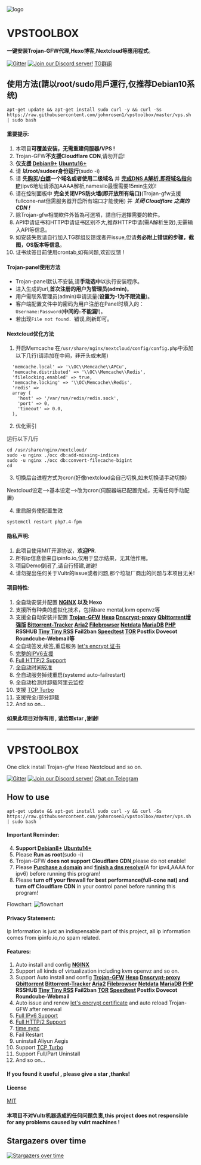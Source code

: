 ![logo](https://raw.githubusercontent.com/johnrosen1/trojan-gfw-script/master/logo.png)

# VPSTOOLBOX

**一键安装Trojan-GFW代理,Hexo博客,Nextcloud等應用程式**。

[![Gitter](https://badges.gitter.im/vpstoolbox/community.svg)](https://gitter.im/vpstoolbox/community?utm_source=badge&utm_medium=badge&utm_campaign=pr-badge)
[![Join our Discord server!](https://img.shields.io/badge/discord-join-7289DA.svg?logo=discord&longCache=true&style=flat)](https://discord.gg/y5KUxfYZ)
[TG群组](https://t.me/vpstoolbox_chat)

## 使用方法(請以root/sudo用戶運行,仅推荐Debian10系统)
```
apt-get update && apt-get install sudo curl -y && curl -Ss https://raw.githubusercontent.com/johnrosen1/vpstoolbox/master/vps.sh | sudo bash
```

#### 重要提示:
1. 本项目**可覆盖安装，无需重建伺服器/VPS !**
2. Trojan-GFW**不支援Cloudflare CDN**,请勿开启!
4. **仅支援 [Debian9+](https://www.debian.org/) [Ubuntu16+](https://ubuntu.com/)**
1. 请 **以root/sudoer身份运行**(sudo -i)
2. 请 **先[购买](https://www.namesilo.com/?rid=685fb47qi)/[白嫖](https://www.freenom.com)一个域名或者使用二级域名** 并 **[完成DNS A解析,即将域名指向IP](https://dnschecker.org/)**(ipv6地址请添加AAAA解析,namesilo最慢需要15min生效)!
3. 请在控制面板中 **完全关闭VPS防火墙(即开放所有端口)**(Trojan-gfw支援fullcone-nat但需服务器开启所有端口才能使用) 并 ***关闭 Cloudflare 之类的 CDN !***
4. 除Trojan-gfw相關軟件外皆為可選項，請自行選擇需要的軟件。
2. API申请证书和HTTP申请证书区别不大,推荐HTTP申请(需A解析生效),无需输入API等信息。
4. 如安装失败请自行加入TG群组反馈或者开issue,但请**务必附上错误的步骤，截图，OS版本等信息**。
5. 证书续签目前使用crontab,如有问题,欢迎反馈 !

#### Trojan-panel使用方法

- Trojan-panel默认不安装,请**手动选中**以执行安装程序。
- 进入生成的url,**首次注册的用户为管理员(admin)**。
- 用户需联系管理员(admin)申请流量(**设置为-1为不限流量**)。
- 客户端配置文件中的密码为用户注册在Panel时填入的：```Username:Password```(**中间的```:```不能漏!**)。
- 若出现```File not found. ```错误,刷新即可。

#### Nextcloud优化方法

1. 开启Memcache
在```/usr/share/nginx/nextcloud/config/config.php```中添加以下几行(请添加在中间，非开头或末尾)

```
  'memcache.local' => '\\OC\\Memcache\\APCu',
  'memcache.distributed' => '\\OC\\Memcache\\Redis',
  'filelocking.enabled' => true,
  'memcache.locking' => '\\OC\Memcache\\Redis',
  'redis' => 
  array (
    'host' => '/var/run/redis/redis.sock',
    'port' => 0,
    'timeout' => 0.0,
  ),
```

2. 优化索引

运行以下几行

```
cd /usr/share/nginx/nextcloud/
sudo -u nginx ./occ db:add-missing-indices
sudo -u nginx ./occ db:convert-filecache-bigint
cd
```

3. 切换后台进程方式为cron(好像nextcloud会自己切换,如未切换请手动切换)

Nextcloud设定-->基本设定-->改为cron(伺服器端已配置完成，无需任何手动配置)

4. 重启服务使配置生效
```
systemctl restart php7.4-fpm
```

#### 隐私声明:

1. 此项目使用MIT开源协议，**欢迎PR**.
2. 所有ip信息皆来自ipinfo.io,仅用于显示结果，无其他作用。
3. 项目Demo倒闭了,请自行搭建,谢谢!
4. 请勿提出任何关于Vultr的issue或者问题,那个垃圾厂商出的问题与本项目无关!

#### 项目特性:

1. 全自动安装并配置 **[NGINX](https://www.nginx.com/) 以及 Hexo**
2. 支援所有种类的虚拟化技术，包括bare mental,kvm openvz等
20. 支援全自动安装并配置 **[Trojan-GFW](https://github.com/trojan-gfw/trojan) [Hexo](https://hexo.io/zh-tw/docs/) [Dnscrypt-proxy](https://github.com/DNSCrypt/dnscrypt-proxy) [Qbittorrent增强版](https://github.com/c0re100/qBittorrent-Enhanced-Edition) [Bittorrent-Tracker](https://erdgeist.org/arts/software/opentracker/) [Aria2](https://github.com/aria2/aria2) [Filebrowser](https://github.com/filebrowser/filebrowser) [Netdata](https://github.com/netdata/netdata) [MariaDB](https://mariadb.org/) [PHP](https://www.php.net/) RSSHUB [Tiny Tiny RSS](https://git.tt-rss.org/fox/tt-rss) Fail2ban [Speedtest](https://github.com/librespeed/speedtest) [TOR](https://famicoman.com/2018/01/03/configuring-and-monitoring-a-tor-middle-relay/) Postfix Dovecot Roundcube-Webmail等**
3. 全自动签发,续签,重启服务 [let's encrypt 证书](https://letsencrypt.org/)
17. [完整的IPV6支援](https://en.wikipedia.org/wiki/IPv6)
17. [Full HTTP/2 Support](https://en.wikipedia.org/wiki/HTTP/2)
18. [全自动时间较准](https://www.freedesktop.org/software/systemd/man/timedatectl.html)
19. 全自动服务掉线重启(systemd auto-failrestart)
20. 全自动检测并卸载阿里云监控
9.  支援 [TCP Turbo](https://github.com/shadowsocks/shadowsocks/wiki/Optimizing-Shadowsocks)
23. 支援完全/部分卸载
24. And so on...

#### 如果此项目对你有用 , 请给颗star ,谢谢!

* * *

# VPSTOOLBOX

One click install Trojan-gfw Hexo Nextcloud and so on.

[![Gitter](https://badges.gitter.im/vpstoolbox/community.svg)](https://gitter.im/vpstoolbox/community?utm_source=badge&utm_medium=badge&utm_campaign=pr-badge)
[![Join our Discord server!](https://img.shields.io/badge/discord-join-7289DA.svg?logo=discord&longCache=true&style=flat)](https://discord.gg/y5KUxfYZ)
[Chat on Telegram](https://t.me/vpstoolbox_chat)

## How to use
```
apt-get update && apt-get install sudo curl -y && curl -Ss https://raw.githubusercontent.com/johnrosen1/vpstoolbox/master/vps.sh | sudo bash
```

#### Important Reminder:
4. **Support [Debian8+](https://www.debian.org/) [Ubuntu14+](https://ubuntu.com/)**
1. Please **Run as root**(sudo -i)
3. Trojan-GFW **does not support Cloudflare CDN**,please do not enable!
2. Please **[Purchase a domain](https://www.namesilo.com/?rid=685fb47qi)** and **[finish a dns resolve](https://dnschecker.org/)**(A for ipv4,AAAA for ipv6) before running this program!
3. Please **turn off your firewall for best performance(full-cone nat) and turn off Cloudflare CDN** in your control panel before running this program!

Flowchart:
![flowchart](https://raw.githubusercontent.com/johnrosen1/vpstoolbox/master/images/flowchart.png)

#### Privacy Statement:

Ip Information is just an indispensable part of this project, all ip information comes from ipinfo.io,no spam related.

#### Features:

1. Auto install and config **[NGINX](https://www.nginx.com/)**
2. Support all kinds of virtualization including kvm openvz and so on.
20. Support Auto install and config **[Trojan-GFW](https://github.com/trojan-gfw/trojan) [Hexo](https://hexo.io/zh-tw/docs/) [Dnscrypt-proxy](https://github.com/DNSCrypt/dnscrypt-proxy) [Qbittorrent](https://www.qbittorrent.org/) [Bittorrent-Tracker](https://github.com/webtorrent/bittorrent-tracker) [Aria2](https://github.com/aria2/aria2) [Filebrowser](https://github.com/filebrowser/filebrowser) [Netdata](https://github.com/netdata/netdata) [MariaDB](https://mariadb.org/) [PHP](https://www.php.net/) RSSHUB [Tiny Tiny RSS](https://git.tt-rss.org/fox/tt-rss) Fail2ban [TOR](https://famicoman.com/2018/01/03/configuring-and-monitoring-a-tor-middle-relay/) [Speedtest](https://github.com/librespeed/speedtest) Postfix Dovecot Roundcube-Webmail**
3. Auto issue and renew [let's encrypt certificate](https://letsencrypt.org/) and auto reload Trojan-GFW after renewal
17. [Full IPv6 Support](https://en.wikipedia.org/wiki/IPv6)
17. [Full HTTP/2 Support](https://en.wikipedia.org/wiki/HTTP/2)
18. [time sync](https://www.freedesktop.org/software/systemd/man/timedatectl.html)
19. Fail Restart
20. uninstall Aliyun Aegis
9.  Support [TCP Turbo](https://github.com/shadowsocks/shadowsocks/wiki/Optimizing-Shadowsocks)
23. Support Full/Part Uninstall
24. And so on...

#### If you found it useful , please give a star ,thanks!

#### License

[MIT](https://github.com/johnrosen1/vpstoolbox/blob/master/LICENSE)

#### 本项目不对Vultr机器造成的任何问题负责,this project does not responsible for any problems caused by vulrt machines !

## Stargazers over time

[![Stargazers over time](https://starchart.cc/johnrosen1/vpstoolbox.svg)](https://starchart.cc/johnrosen1/vpstoolbox)
